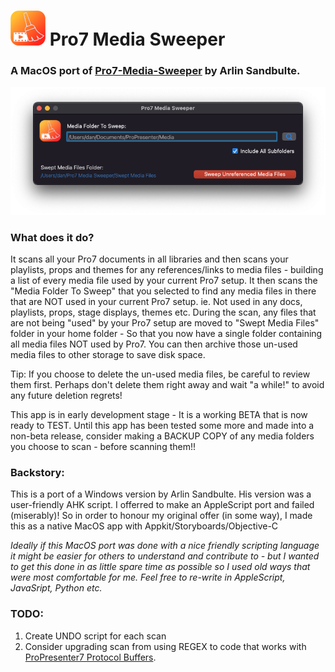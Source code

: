 # ![icon](Icon.png) Pro7 Media Sweeper
### A MacOS port of [Pro7-Media-Sweeper](https://github.com/arlinsandbulte/Pro7-Media-Sweeper) by Arlin Sandbulte.
![Screenshot](ScreenShot.png)

### What does it do?
It scans all your Pro7 documents in all libraries and then scans your playlists, props and themes for any references/links to media files - building a list of every media file used by your current Pro7 setup.
It then scans the "Media Folder To Sweep" that you selected to find any media files in there that are NOT used in your current Pro7 setup. ie. Not used in any docs, playlists, props, stage displays, themes etc.
During the scan, any files that are not being "used" by your Pro7 setup are moved to "Swept Media Files" folder in your home folder - So that you now have a single folder containing all media files NOT used by Pro7.
You can then archive those un-used media files to other storage to save disk space.

Tip: If you choose to delete the un-used media files, be careful to review them first. Perhaps don't delete them right away and wait "a while!" to avoid any future deletion regrets!

This app is in early development stage - It is a working BETA that is now ready to TEST.
Until this app has been tested some more and made into a non-beta release, consider making a BACKUP COPY of any media folders you choose to scan - before scanning them!!
  
### Backstory:
This is a port of a Windows version by Arlin Sandbulte.  His version was a user-friendly AHK script.
I offerred to make an AppleScript port and failed (miserably)!
So in order to honour my original offer (in some way), I made this as a native MacOS app with Appkit/Storyboards/Objective-C

*Ideally if this MacOS port was done with a nice friendly scripting language it might be easier for others to understand and contribute to - but I wanted to get this done in as little spare time as possible so I used old ways that were most comfortable for me.  Feel free to re-write in AppleScript, JavaSript, Python etc.*


### TODO:
1. Create UNDO script for each scan
2. Consider upgrading scan from using REGEX to code that works with [ProPresenter7 Protocol Buffers](https://github.com/greyshirtguy/ProPresenter7-Proto).
